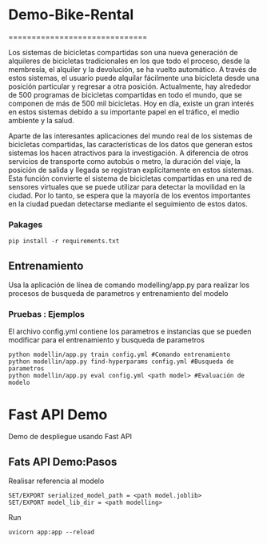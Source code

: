 # Demo-Bike-Rental
==============================

Los sistemas de bicicletas compartidas son una nueva generación de alquileres de bicicletas tradicionales en los que todo el proceso, desde la membresía, el alquiler y la devolución, se ha vuelto automático. A través de estos sistemas, el usuario puede alquilar fácilmente una bicicleta desde una posición particular y regresar a otra posición. Actualmente, hay alrededor de 500 programas de bicicletas compartidas en todo el mundo, que se componen de más de 500 mil bicicletas. Hoy en día, existe un gran interés en estos sistemas debido a su importante papel en el tráfico, el medio ambiente y la salud.

Aparte de las interesantes aplicaciones del mundo real de los sistemas de bicicletas compartidas, las características de los datos que generan estos sistemas los hacen atractivos para la investigación. A diferencia de otros servicios de transporte como autobús o metro, la duración del viaje, la posición de salida y llegada se registran explícitamente en estos sistemas. Esta función convierte el sistema de bicicletas compartidas en una red de sensores virtuales que se puede utilizar para detectar la movilidad en la ciudad. Por lo tanto, se espera que la mayoría de los eventos importantes en la ciudad puedan detectarse mediante el seguimiento de estos datos.


### Pakages


```
pip install -r requirements.txt

```

## Entrenamiento

Usa la aplicación de línea de comando modelling/app.py para realizar los procesos de busqueda de parametros y entrenamiento del modelo

### Pruebas : Ejemplos

El archivo config.yml contiene los parametros e instancias que se pueden modificar para el entrenamiento y busqueda de parametros 

```
python modellin/app.py train config.yml #Comando entrenamiento
python modellin/app.py find-hyperparams config.yml #Busqueda de parametros
python modellin/app.py eval config.yml <path model> #Evaluación de modelo

```

# Fast API Demo

Demo de despliegue usando Fast API

## Fats API Demo:Pasos

Realisar referencia al modelo
```
SET/EXPORT serialized_model_path = <path model.joblib>
SET/EXPORT model_lib_dir = <path modelling>

```
Run

```
uvicorn app:app --reload

```




